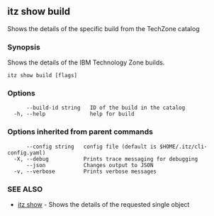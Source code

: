 ## itz show build

Shows the details of the specific build from the TechZone catalog

### Synopsis

Shows the details of the IBM Technology Zone builds.

```
itz show build [flags]
```

### Options

```
      --build-id string   ID of the build in the catalog
  -h, --help              help for build
```

### Options inherited from parent commands

```
      --config string   config file (default is $HOME/.itz/cli-config.yaml)
  -X, --debug           Prints trace messaging for debugging
      --json            Changes output to JSON
  -v, --verbose         Prints verbose messages
```

### SEE ALSO

* [itz show](itz_show.md)	 - Shows the details of the requested single object

